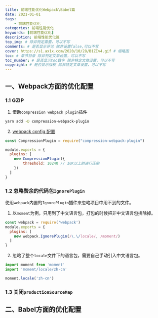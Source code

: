 ```yaml
---
title: 前端性能优化Webpack\Babel篇
date: 2021-01-01
tags: 
    - 前端性能优化
categories: 前端性能优化
keywords: [前端性能优化]
description: 前端性能优化篇
top_img: # 除非特定需要，可以不写
comments: # 是否显示评论 除非设置false,可以不写
cover: https://s1.ax1x.com/2020/10/28/B1ZIv4.gif # 缩略图
toc: # 章节目录 除非特定文章设置，可以不写
toc_number: # 是否显示toc数字 除非特定文章设置，可以不写
copyright: # 是否显示版权 除非特定文章设置，可以不写
---
```



## 一、Webpack方面的优化配置
### 1.1 GZIP
1. 借助`compression webpack plugin`插件
```bash
yarn add -D compression-webpack-plugin
```

2. [webpack config 配置](https://www.webpackjs.com/plugins/compression-webpack-plugin/)
```js
const CompressionPlugin = require("compression-webpack-plugin")

module.exports = {
  plugins: [
    new CompressionPlugin({
        threshold: 10240 // 10K以上的进行压缩
    })
  ]
}
```

### 1.2 忽略赘余的代码包`IgnorePlugin`
使用`webpack`内置的`IgnorePlugin`插件来忽略项目中用不到的文件。

1. 以`moment`为例，只用到了中文语言包，打包的时候把非中文语言包排除掉。
```js
const webpack = require('webpack')
module.exports = {
  plugins: [
    new webpack.IgnorePlugin(/\.\/locale/, /moment/)
  ]
}
```

2. 忽略了整个`locale`文件下的语言包，需要自己手动引入中文语言包。
```js
import moment from 'moment'
import 'moment/locale/zh-cn'

moment.locale('zh-cn')
```

### 1.3 关闭`productionSourceMap`


## 二、Babel方面的优化配置




<br>
<br>
<br>
